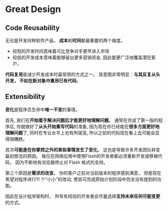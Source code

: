 # Great Design


## Code Reusability

无论是开发何种软件产品， **成本**和**时间**都最重要的两个维度。 
- 较短的开发时间意味着可比竞争对手更早进入市场
- 较低的开发成本意味着能够留出更多营销资金, 因此能更广泛地覆盖潜在客户。


**代码复用**是减少开发成本时最常用的方式之一。 其意图非常明显：**与其反复从头开发， 不如在新对象中重用已有代码**。

## Extensibility
**变化**是程序员生命中**唯一不变**的事情。

首先, 我们在**开始着手解决问题后才能更好地理解问题**。 通常在完成了第一版的程序后, 你就做好了**从头开始重写代码**的准备, 因为现在你已经能在**很多方面更好地理解问题**了, 同时在专业水平上也有所提高, 所以之前的代码现在看上去可能会显得很糟糕。

其次**可能是在你掌控之外的某些事情发生了变化**。 这也是导致许多开发团队转变最初想法的原因。 每位在网络应用中使用Flash的开发者都必须重新开发或移植代码， 因为不断地有浏览器停止对 Flash 格式的支持。

第三个原因是**需求的改变**。 你的客户之前对当前版本的程序感到满意， 但是现在希望对程序进行11 个“小小”的改动, 使其可完成原始计划阶段中完全没有提到的功能。

因此在设计程序架构时， 所有有经验的开发者会尽量选择**支持未来任何可能变更**的方式。